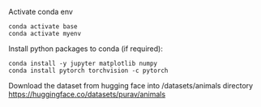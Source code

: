 Activate conda env
```
conda activate base
conda activate myenv
```
Install python packages to conda (if required):
```
conda install -y jupyter matplotlib numpy
conda install pytorch torchvision -c pytorch
```

Download the dataset from hugging face into /datasets/animals directory
https://huggingface.co/datasets/purav/animals